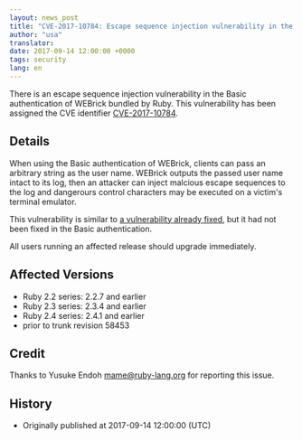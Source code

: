 ```yaml
---
layout: news_post
title: "CVE-2017-10784: Escape sequence injection vulnerability in the Basic authentication of WEBrick"
author: "usa"
translator:
date: 2017-09-14 12:00:00 +0000
tags: security
lang: en
---
```


There is an escape sequence injection vulnerability in the Basic authentication of WEBrick bundled by Ruby.
This vulnerability has been assigned the CVE identifier [CVE-2017-10784](http://cve.mitre.org/cgi-bin/cvename.cgi?name=CVE-2017-10784).

## Details

When using the Basic authentication of WEBrick, clients can pass an arbitrary string as the user name.
WEBrick outputs the passed user name intact to its log, then an attacker can inject malcious escape sequences to the log and dangerours control characters may be executed on a victim's terminal emulator.

This vulnerability is similar to [a vulnerability already fixed](/en/news/2010/01/10/webrick-escape-sequence-injection/), but it had not been fixed in the Basic authentication.

All users running an affected release should upgrade immediately.

## Affected Versions

* Ruby 2.2 series: 2.2.7 and earlier
* Ruby 2.3 series: 2.3.4 and earlier
* Ruby 2.4 series: 2.4.1 and earlier
* prior to trunk revision 58453

## Credit

Thanks to Yusuke Endoh <mame@ruby-lang.org> for reporting this issue.

## History

* Originally published at 2017-09-14 12:00:00 (UTC)
